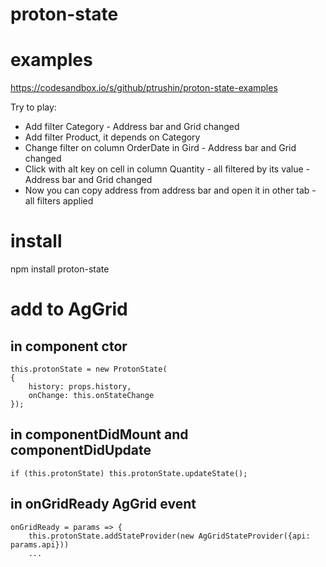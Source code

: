 # proton-state

# examples
https://codesandbox.io/s/github/ptrushin/proton-state-examples

Try to play:
* Add filter Category - Address bar and Grid changed
* Add filter Product, it depends on Category
* Change filter on column OrderDate in Gird - Address bar and Grid changed
* Click with alt key on cell in column Quantity - all filtered by its value - Address bar and Grid changed
* Now you can copy address from address bar and open it in other tab - all filters applied

# install
npm install proton-state

# add to AgGrid

## in component ctor
```
this.protonState = new ProtonState(
{
    history: props.history,
    onChange: this.onStateChange
});
```

## in componentDidMount and componentDidUpdate

```
if (this.protonState) this.protonState.updateState();
```

## in onGridReady AgGrid event

```
onGridReady = params => {
    this.protonState.addStateProvider(new AgGridStateProvider({api: params.api}))
    ...
```